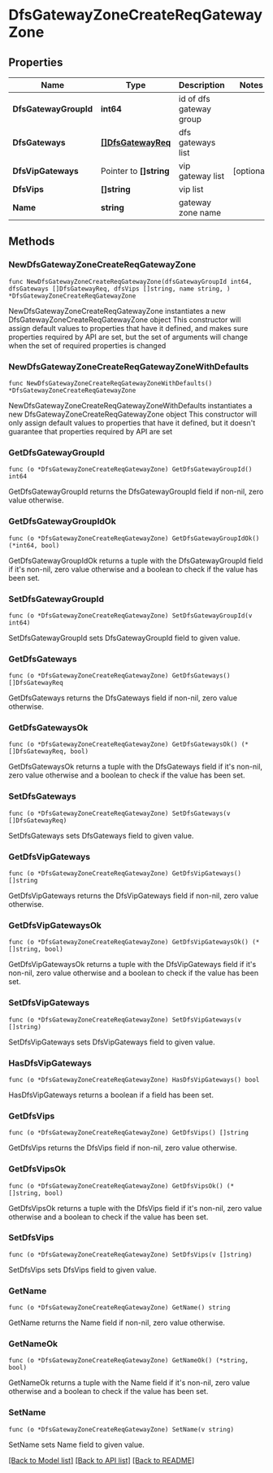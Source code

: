 # DfsGatewayZoneCreateReqGatewayZone

## Properties

Name | Type | Description | Notes
------------ | ------------- | ------------- | -------------
**DfsGatewayGroupId** | **int64** | id of dfs gateway group | 
**DfsGateways** | [**[]DfsGatewayReq**](DfsGatewayReq.md) | dfs gateways list | 
**DfsVipGateways** | Pointer to **[]string** | vip gateway list | [optional] 
**DfsVips** | **[]string** | vip list | 
**Name** | **string** | gateway zone name | 

## Methods

### NewDfsGatewayZoneCreateReqGatewayZone

`func NewDfsGatewayZoneCreateReqGatewayZone(dfsGatewayGroupId int64, dfsGateways []DfsGatewayReq, dfsVips []string, name string, ) *DfsGatewayZoneCreateReqGatewayZone`

NewDfsGatewayZoneCreateReqGatewayZone instantiates a new DfsGatewayZoneCreateReqGatewayZone object
This constructor will assign default values to properties that have it defined,
and makes sure properties required by API are set, but the set of arguments
will change when the set of required properties is changed

### NewDfsGatewayZoneCreateReqGatewayZoneWithDefaults

`func NewDfsGatewayZoneCreateReqGatewayZoneWithDefaults() *DfsGatewayZoneCreateReqGatewayZone`

NewDfsGatewayZoneCreateReqGatewayZoneWithDefaults instantiates a new DfsGatewayZoneCreateReqGatewayZone object
This constructor will only assign default values to properties that have it defined,
but it doesn't guarantee that properties required by API are set

### GetDfsGatewayGroupId

`func (o *DfsGatewayZoneCreateReqGatewayZone) GetDfsGatewayGroupId() int64`

GetDfsGatewayGroupId returns the DfsGatewayGroupId field if non-nil, zero value otherwise.

### GetDfsGatewayGroupIdOk

`func (o *DfsGatewayZoneCreateReqGatewayZone) GetDfsGatewayGroupIdOk() (*int64, bool)`

GetDfsGatewayGroupIdOk returns a tuple with the DfsGatewayGroupId field if it's non-nil, zero value otherwise
and a boolean to check if the value has been set.

### SetDfsGatewayGroupId

`func (o *DfsGatewayZoneCreateReqGatewayZone) SetDfsGatewayGroupId(v int64)`

SetDfsGatewayGroupId sets DfsGatewayGroupId field to given value.


### GetDfsGateways

`func (o *DfsGatewayZoneCreateReqGatewayZone) GetDfsGateways() []DfsGatewayReq`

GetDfsGateways returns the DfsGateways field if non-nil, zero value otherwise.

### GetDfsGatewaysOk

`func (o *DfsGatewayZoneCreateReqGatewayZone) GetDfsGatewaysOk() (*[]DfsGatewayReq, bool)`

GetDfsGatewaysOk returns a tuple with the DfsGateways field if it's non-nil, zero value otherwise
and a boolean to check if the value has been set.

### SetDfsGateways

`func (o *DfsGatewayZoneCreateReqGatewayZone) SetDfsGateways(v []DfsGatewayReq)`

SetDfsGateways sets DfsGateways field to given value.


### GetDfsVipGateways

`func (o *DfsGatewayZoneCreateReqGatewayZone) GetDfsVipGateways() []string`

GetDfsVipGateways returns the DfsVipGateways field if non-nil, zero value otherwise.

### GetDfsVipGatewaysOk

`func (o *DfsGatewayZoneCreateReqGatewayZone) GetDfsVipGatewaysOk() (*[]string, bool)`

GetDfsVipGatewaysOk returns a tuple with the DfsVipGateways field if it's non-nil, zero value otherwise
and a boolean to check if the value has been set.

### SetDfsVipGateways

`func (o *DfsGatewayZoneCreateReqGatewayZone) SetDfsVipGateways(v []string)`

SetDfsVipGateways sets DfsVipGateways field to given value.

### HasDfsVipGateways

`func (o *DfsGatewayZoneCreateReqGatewayZone) HasDfsVipGateways() bool`

HasDfsVipGateways returns a boolean if a field has been set.

### GetDfsVips

`func (o *DfsGatewayZoneCreateReqGatewayZone) GetDfsVips() []string`

GetDfsVips returns the DfsVips field if non-nil, zero value otherwise.

### GetDfsVipsOk

`func (o *DfsGatewayZoneCreateReqGatewayZone) GetDfsVipsOk() (*[]string, bool)`

GetDfsVipsOk returns a tuple with the DfsVips field if it's non-nil, zero value otherwise
and a boolean to check if the value has been set.

### SetDfsVips

`func (o *DfsGatewayZoneCreateReqGatewayZone) SetDfsVips(v []string)`

SetDfsVips sets DfsVips field to given value.


### GetName

`func (o *DfsGatewayZoneCreateReqGatewayZone) GetName() string`

GetName returns the Name field if non-nil, zero value otherwise.

### GetNameOk

`func (o *DfsGatewayZoneCreateReqGatewayZone) GetNameOk() (*string, bool)`

GetNameOk returns a tuple with the Name field if it's non-nil, zero value otherwise
and a boolean to check if the value has been set.

### SetName

`func (o *DfsGatewayZoneCreateReqGatewayZone) SetName(v string)`

SetName sets Name field to given value.



[[Back to Model list]](../README.md#documentation-for-models) [[Back to API list]](../README.md#documentation-for-api-endpoints) [[Back to README]](../README.md)


